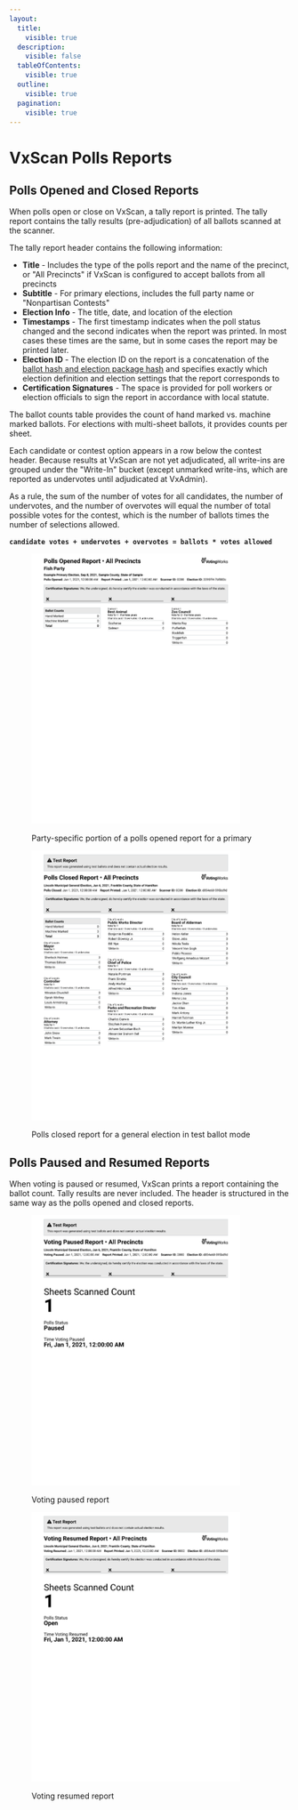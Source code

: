 ```yaml
---
layout:
  title:
    visible: true
  description:
    visible: false
  tableOfContents:
    visible: true
  outline:
    visible: true
  pagination:
    visible: true
---
```


# VxScan Polls Reports

## Polls Opened and Closed Reports

When polls open or close on VxScan, a tally report is printed. The tally report contains the tally results (pre-adjudication) of all ballots scanned at the scanner.

The tally report header contains the following information:

* **Title** - Includes the type of the polls report and the name of the precinct, or "All Precincts" if VxScan is configured to accept ballots from all precincts
* **Subtitle** - For primary elections, includes the full party name or "Nonpartisan Contests"
* **Election Info** - The title, date, and location of the election
* **Timestamps** - The first timestamp indicates when the poll status changed and the second indicates when the report was printed. In most cases these times are the same, but in some cases the report may be printed later.
* **Election ID** - The election ID on the report is a concatenation of the [ballot hash and election package hash](election-package/#ballot-hash-and-election-package-hash) and specifies exactly which election definition and election settings that the report corresponds to
* **Certification Signatures** - The space is provided for poll workers or election officials to sign the report in accordance with local statute.

The ballot counts table provides the count of hand marked vs. machine marked ballots. For elections with multi-sheet ballots, it provides counts per sheet.

Each candidate or contest option appears in a row below the contest header. Because results at VxScan are not yet adjudicated, all write-ins are grouped under the "Write-In" bucket (except unmarked write-ins, which are reported as undervotes until adjudicated at VxAdmin).

As a rule, the sum of the number of votes for all candidates, the number of undervotes, and the number of overvotes will equal the number of total possible votes for the contest, which is the number of ballots times the number of selections allowed.

<pre><code><strong>candidate votes + undervotes + overvotes = ballots * votes allowed
</strong></code></pre>

<div><figure><img src="../.gitbook/assets/image (70).png" alt="" width="375"><figcaption><p>Party-specific portion of a polls opened report for a primary</p></figcaption></figure> <figure><img src="../.gitbook/assets/image (72).png" alt="" width="375"><figcaption><p>Polls closed report for a general election in test ballot mode</p></figcaption></figure></div>

## Polls Paused and Resumed Reports

When voting is paused or resumed, VxScan prints a report containing the ballot count. Tally results are never included. The header is structured in the same way as the polls opened and closed reports.

<div><figure><img src="../.gitbook/assets/image (74).png" alt="" width="375"><figcaption><p>Voting paused report</p></figcaption></figure> <figure><img src="../.gitbook/assets/image (75).png" alt="" width="375"><figcaption><p>Voting resumed report</p></figcaption></figure></div>
